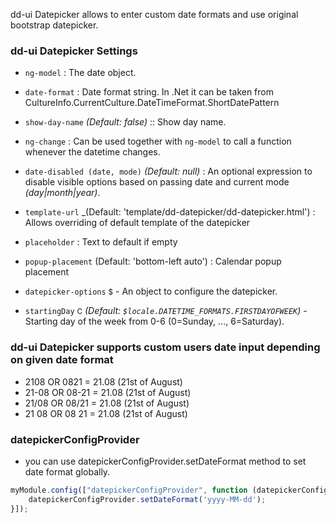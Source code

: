 dd-ui Datepicker allows to enter custom date formats and use original bootstrap datepicker.

### dd-ui Datepicker Settings ###

 * `ng-model`
 	:
 	The date object.
     
 * `date-format`
 	:
 	Date format string. In .Net it can be taken from CultureInfo.CurrentCulture.DateTimeFormat.ShortDatePattern
     
 * `show-day-name`
 	_(Default: false)_ ::
 	Show day name.
     
 * `ng-change`
 	:
 	Can be used together with `ng-model` to call a function whenever the datetime changes.

 * `date-disabled (date, mode)`
 	_(Default: null)_ :
 	An optional expression to disable visible options based on passing date and current mode _(day|month|year)_.

 * `template-url`
  _(Default: 'template/dd-datepicker/dd-datepicker.html') :
  Allows overriding of default template of the datepicker
 
 * `placeholder`
  :
  Text to default if empty
 
 * `popup-placement`
 (Default: 'bottom-left auto') :
 Calendar popup placement
 
 * `datepicker-options`
  <small class="badge">$</small> -
  An object to configure the datepicker.

  * `startingDay`
    <small class="badge">C</small>
    *(Default: `$locale.DATETIME_FORMATS.FIRSTDAYOFWEEK`)* -
    Starting day of the week from 0-6 (0=Sunday, ..., 6=Saturday).
  
### dd-ui Datepicker supports custom users date input depending on given date format ###
* 2108 OR 0821 = 21.08 (21st of August)
* 21-08 OR 08-21 = 21.08 (21st of August)
* 21/08 OR 08/21 = 21.08 (21st of August)
* 21 08 OR 08 21 = 21.08 (21st of August)

### datepickerConfigProvider
* you can use datepickerConfigProvider.setDateFormat method to set date format globally.
```js
myModule.config(["datepickerConfigProvider", function (datepickerConfigProvider) {
    datepickerConfigProvider.setDateFormat('yyyy-MM-dd');
}]);
```
 